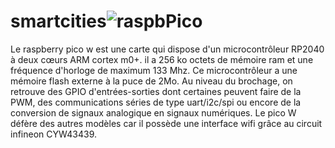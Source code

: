 # smartcities![raspbPico](https://user-images.githubusercontent.com/125506518/219489552-a02c9c55-1c30-4474-accf-235a417fcaef.JPG)

Le raspberry pico w est une carte qui dispose d'un microcontrôleur RP2040 à deux cœurs ARM cortex m0+. il a 256 ko octets de mémoire ram et une fréquence d'horloge de maximum 133 Mhz. Ce microcontrôleur a une mémoire flash externe à la puce de 2Mo. Au niveau du brochage, on retrouve des GPIO d'entrées-sorties dont certaines peuvent faire de la PWM, des communications séries de type uart/i2c/spi ou encore de la conversion de signaux analogique en signaux numériques. Le pico W défère des autres modèles car il possède une interface wifi grâce au circuit infineon CYW43439.
